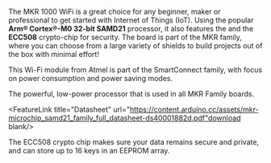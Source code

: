 <FeatureDescription>

The MKR 1000 WiFi is a great choice for any beginner, maker or professional to get started with Internet of Things (IoT). Using the popular <b>Arm® Cortex®-M0 32-bit SAMD21</b> processor, it also features the  and the <b>ECC508</b> crypto-chip for security. The board is part of the MKR family, where you can choose from a large variety of shields to build projects out of the box with minimal effort!

</FeatureDescription>

<FeatureList>
<Feature title="ATSAMW25" image="wifi">

This Wi-Fi module from Atmel is part of the SmartConnect family, with focus on power consumption and power saving modes.

  <FeatureLink title="Datasheet" url="https://ww1.microchip.com/downloads/en/DeviceDoc/Atmel-42618-SmartConnect-ATSAMW25-MR210PB_Datasheet.pdf" download blank/>
</Feature>

<Feature title="Cortex-M0 32-bit SAMD21" image="core">

  The powerful, low-power processor that is used in all MKR Family boards.

  <FeatureLink title="Datasheet" url="https://content.arduino.cc/assets/mkr-microchip_samd21_family_full_datasheet-ds40001882d.pdf"download blank/>
</Feature>

<Feature title="ATECC508 crypto chip" image="crypto-chip">

  The ECC508 crypto chip makes sure your data remains secure and private, and can store up to 16 keys in an EEPROM array.

  <FeatureLink title="Datasheet" url="/resources/datasheets/ATECC508A-datasheet.pdf" download blank/>
</Feature>

</FeatureList>